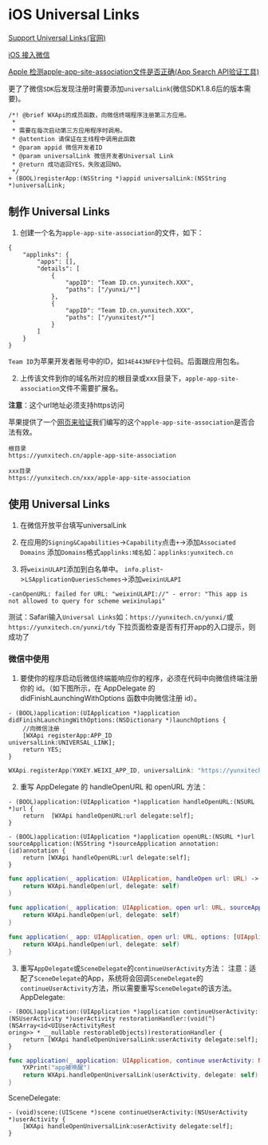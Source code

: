 # iOS Universal Links

[Support Universal Links(官网)](https://developer.apple.com/library/archive/documentation/General/Conceptual/AppSearch/UniversalLinks.html#//apple_ref/doc/uid/TP40016308-CH12-SW1)

[iOS 接入微信](https://developers.weixin.qq.com/doc/oplatform/Mobile_App/Access_Guide/iOS.html)

[Apple 检测apple-app-site-association文件是否正确(App Search API验证工具)](https://search.developer.apple.com/appsearch-validation-tool/)

更了了微信`SDK`后发现注册时需要添加`universalLink`(微信SDK1.8.6后的版本需要)。
```
/*! @brief WXApi的成员函数，向微信终端程序注册第三方应用。
 *
 * 需要在每次启动第三方应用程序时调用。
 * @attention 请保证在主线程中调用此函数
 * @param appid 微信开发者ID
 * @param universalLink 微信开发者Universal Link
 * @return 成功返回YES，失败返回NO。
 */
+ (BOOL)registerApp:(NSString *)appid universalLink:(NSString *)universalLink;
```

## 制作 Universal Links

1. 创建一个名为`apple-app-site-association`的文件，如下：
```
{
    "applinks": {
        "apps": [],
        "details": [
            {
                "appID": "Team ID.cn.yunxitech.XXX",
                "paths": ["/yunxi/*"]
            },
            {
                "appID": "Team ID.cn.yunxitech.XXX",
                "paths": ["/yunxitest/*"]
            }
        ]
    }
}
```
`Team ID`为苹果开发者账号中的ID，如`34E443NFE9`十位码。后面跟应用包名。

2. 上传该文件到你的域名所对应的根目录或xxx目录下，`apple-app-site-association`文件不需要扩展名。

**注意**：这个url地址必须支持https访问

苹果提供了一个[网页来验证](https://search.developer.apple.com/appsearch-validation-tool/)我们编写的这个`apple-app-site-association`是否合法有效。

```
根目录
https://yunxitech.cn/apple-app-site-association

xxx目录
https://yunxitech.cn/xxx/apple-app-site-association
```

## 使用 Universal Links

1. 在微信开放平台填写universalLink

2. 在应用的`Signing&Capabilities`->`Capability`点击`+`->添加`Associated Domains`
添加`Domains`格式`applinks:域名`如：`applinks:yunxitech.cn`

3. 将`weixinULAPI`添加到白名单中。
`info.plist`->`LSApplicationQueriesSchemes`->添加`weixinULAPI`
```
-canOpenURL: failed for URL: "weixinULAPI://" - error: "This app is not allowed to query for scheme weixinulapi"
```
测试：Safari输入`Universal Links`如：`https://yunxitech.cn/yunxi/`或`https://yunxitech.cn/yunxi/tdy`
下拉页面检查是否有打开app的入口提示，则成功了

### 微信中使用

1. 要使你的程序启动后微信终端能响应你的程序，必须在代码中向微信终端注册你的 id。（如下图所示，在 AppDelegate 的 didFinishLaunchingWithOptions 函数中向微信注册 id）。
```
- (BOOL)application:(UIApplication *)application didFinishLaunchingWithOptions:(NSDictionary *)launchOptions {
    //向微信注册
    [WXApi registerApp:APP_ID
universalLink:UNIVERSAL_LINK];
    return YES;
}
```
```swift
WXApi.registerApp(YXKEY.WEIXI_APP_ID, universalLink: "https://yunxitech.cn/yunxi/")
```
2. 重写 AppDelegate 的 handleOpenURL 和 openURL 方法：
```
- (BOOL)application:(UIApplication *)application handleOpenURL:(NSURL *)url {
    return  [WXApi handleOpenURL:url delegate:self];
}

- (BOOL)application:(UIApplication *)application openURL:(NSURL *)url sourceApplication:(NSString *)sourceApplication annotation:(id)annotation {
    return [WXApi handleOpenURL:url delegate:self];
}
```
```swift
func application(_ application: UIApplication, handleOpen url: URL) -> Bool {
    return WXApi.handleOpen(url, delegate: self)
}

func application(_ application: UIApplication, open url: URL, sourceApplication: String?, annotation: Any) -> Bool {
    return WXApi.handleOpen(url, delegate: self)
}

func application(_ app: UIApplication, open url: URL, options: [UIApplicationOpenURLOptionsKey : Any] = [:]) -> Bool {
    return WXApi.handleOpen(url, delegate: self)
}
```
3. 重写`AppDelegate`或`SceneDelegate`的`continueUserActivity`方法： 注意：适配了`SceneDelegate`的App，系统将会回调`SceneDelegate`的`continueUserActivity`方法，所以需要重写`SceneDelegate`的该方法。
AppDelegate:
```
- (BOOL)application:(UIApplication *)application continueUserActivity:(NSUserActivity *)userActivity restorationHandler:(void(^)(NSArray<id<UIUserActivityRest
oring>> * __nullable restorableObjects))restorationHandler {
    return [WXApi handleOpenUniversalLink:userActivity delegate:self];
}
```
```swift
func application(_ application: UIApplication, continue userActivity: NSUserActivity, restorationHandler: @escaping ([Any]?) -> Void) -> Bool {
    YXPrint("app被唤醒")
    return WXApi.handleOpenUniversalLink(userActivity, delegate: self)
}
```
SceneDelegate:
```
- (void)scene:(UIScene *)scene continueUserActivity:(NSUserActivity *)userActivity {
    [WXApi handleOpenUniversalLink:userActivity delegate:self];
}
```
